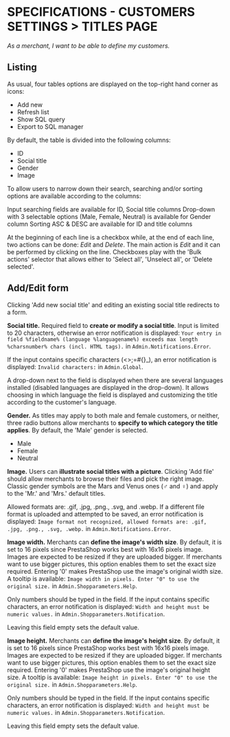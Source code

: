 # **SPECIFICATIONS - CUSTOMERS SETTINGS > TITLES PAGE**


_As a merchant, I want to be able to define my customers._

## Listing

As usual, four tables options are displayed on the top-right hand corner as icons: 

- Add new<br>
- Refresh list<br>
- Show SQL query<br>
- Export to SQL manager<br>

By default, the table is divided into the following columns:

- ID<br>
- Social title<br>
- Gender<br>
- Image<br>

To allow users to narrow down their search, searching and/or sorting options are available according to the columns:

Input searching fields are available for ID, Social title columns
Drop-down with 3 selectable options (Male, Female, Neutral) is available for Gender column
Sorting ASC & DESC are available for ID and title columns

At the beginning of each line is a checkbox while, at the end of each line, two actions can be done: _Edit_ and _Delete_. The main action is _Edit_ and it can be performed by clicking on the line.
Checkboxes play with the 'Bulk actions' selector that allows either to 'Select all', 'Unselect all', or 'Delete selected'.


## Add/Edit form

Clicking 'Add new social title' and editing an existing social title redirects to a form.

**Social title.** Required field to **create or modify a social title**. Input is limited to 20 characters, otherwise an error notification is displayed: `Your entry in field %fieldname% (language %languagename%) exceeds max length %charsnumber% chars (incl. HTML tags).` in `Admin.Notifications.Error`.

If the input contains specific characters (<>;=#{}_), an error notification is displayed: `Invalid characters:` in `Admin.Global`.

A drop-down next to the field is displayed when there are several languages installed (disabled languages are displayed in the drop-down). It allows choosing in which language the field is displayed and customizing the title according to the customer's language.

**Gender.** As titles may apply to both male and female customers, or neither, three radio buttons allow merchants to **specify to which category the title applies**. By default, the 'Male' gender is selected.

- Male<br>
- Female<br>
- Neutral<br>

**Image.** Users can **illustrate social titles with a picture**. Clicking 'Add file' should allow merchants to browse their files and pick the right image. Classic gender symbols are the Mars and Venus ones (♂ and ♀) and apply to the 'Mr.' and 'Mrs.' default titles.

Allowed formats are: .gif, .jpg, .png., .svg, and .webp. If a different file format is uploaded and attempted to be saved, an error notification is displayed: `Image format not recognized, allowed formats are: .gif, .jpg, .png., .svg, .webp.` in `Admin.Notifications.Error`.

**Image width.** Merchants can **define the image's width size**. By default, it is set to 16 pixels since PrestaShop works best with 16x16 pixels image. Images are expected to be resized if they are uploaded bigger. If merchants want to use bigger pictures, this option enables them to set the exact size required. Entering '0' makes PrestaShop use the image's original width size. A tooltip is available: `Image width in pixels. Enter "0" to use the original size.` in `Admin.Shopparameters.Help`.

Only numbers should be typed in the field. If the input contains specific characters, an error notification is displayed: `Width and height must be numeric values.` in `Admin.Shopparameters.Notification`.

Leaving this field empty sets the default value.

**Image height.** Merchants can **define the image's height size**. By default, it is set to 16 pixels since PrestaShop works best with 16x16 pixels image. Images are expected to be resized if they are uploaded bigger. If merchants want to use bigger pictures, this option enables them to set the exact size required. Entering '0' makes PrestaShop use the image's original height size. A tooltip is available: `Image height in pixels. Enter "0" to use the original size.` in `Admin.Shopparameters.Help`.

Only numbers should be typed in the field. If the input contains specific characters, an error notification is displayed: `Width and height must be numeric values.` in `Admin.Shopparameters.Notification`.

Leaving this field empty sets the default value.
